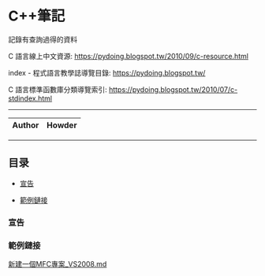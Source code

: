 C++筆記
===========================
記錄有查詢過得的資料

C 語言線上中文資源:
https://pydoing.blogspot.tw/2010/09/c-resource.html

index - 程式語言教學誌導覽目錄:
https://pydoing.blogspot.tw/

C 語言標準函數庫分類導覽索引:
https://pydoing.blogspot.tw/2010/07/c-stdindex.html

****
	
|Author|Howder|
|---|---


****
## 目录
* [宣告](#宣告)

* [範例鏈接](#範例鏈接)





















































### 宣告
### 範例鏈接
[新建一個MFC專案_VS2008.md](https://github.com/knight78817/Note-Book/blob/master/%E6%96%B0%E5%BB%BA%E4%B8%80%E5%80%8BMFC%E5%B0%88%E6%A1%88_VS2008.md)
